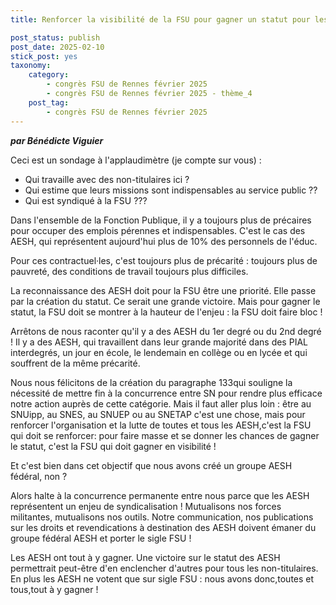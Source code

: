 ```yaml
---
title: Renforcer la visibilité de la FSU pour gagner un statut pour les AESH

post_status: publish
post_date: 2025-02-10
stick_post: yes
taxonomy:
    category:
        - congrès FSU de Rennes février 2025
        - congrès FSU de Rennes février 2025 - thème_4
    post_tag:
        - congrès FSU de Rennes février 2025
---
```


***par Bénédicte Viguier***

Ceci est un sondage à l'applaudimètre (je compte sur vous) :

- Qui travaille avec des non-titulaires ici ?
- Qui estime que leurs missions sont indispensables au service public ??
- Qui est syndiqué à la FSU ???

Dans l'ensemble de la Fonction Publique, il y a toujours plus de précaires pour occuper des emplois pérennes et indispensables. C'est le cas des AESH, qui représentent aujourd'hui plus de 10% des personnels de l'éduc.

Pour ces contractuel·les, c'est toujours plus de précarité : toujours plus de pauvreté, des conditions de travail toujours plus difficiles.

La reconnaissance des AESH doit pour la FSU être une priorité. Elle passe par la création du statut. Ce serait une grande victoire. Mais pour gagner le statut, la FSU doit se montrer à la hauteur de l'enjeu : la FSU doit faire bloc !

Arrêtons de nous raconter qu'il y a des AESH du 1er degré ou du 2nd degré ! Il y a des AESH, qui travaillent dans leur grande majorité dans des PIAL interdegrés, un jour en école, le lendemain en collège ou en lycée et qui souffrent de la même précarité.

Nous nous félicitons de la création du paragraphe 133qui souligne la nécessité de mettre fin à la concurrence entre SN pour rendre plus efficace notre action auprès de cette catégorie. Mais il faut aller plus loin : être au SNUipp, au SNES, au SNUEP ou au SNETAP c'est une chose, mais pour renforcer l'organisation et la lutte de toutes et tous les AESH,c'est la FSU qui doit se renforcer: pour faire masse et se donner les chances de gagner le statut, c'est la FSU qui doit gagner en visibilité !

Et c'est bien dans cet objectif que nous avons créé un groupe AESH fédéral, non ?

Alors halte à la concurrence permanente entre nous parce que les AESH représentent un enjeu de syndicalisation ! Mutualisons nos forces militantes, mutualisons nos outils. Notre communication, nos publications sur les droits et revendications à destination des AESH doivent émaner du groupe fédéral AESH et porter le sigle FSU !

Les AESH ont tout à y gagner. Une victoire sur le statut des AESH permettrait peut-être d'en enclencher d'autres pour tous les non-titulaires. En plus les AESH ne votent que sur sigle FSU : nous avons donc,toutes et tous,tout à y gagner !
